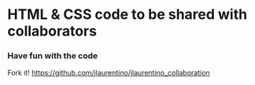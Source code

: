 # HTML & CSS code to be shared with collaborators

### Have fun with the code

Fork it!
https://github.com/jlaurentino/jlaurentino_collaboration
